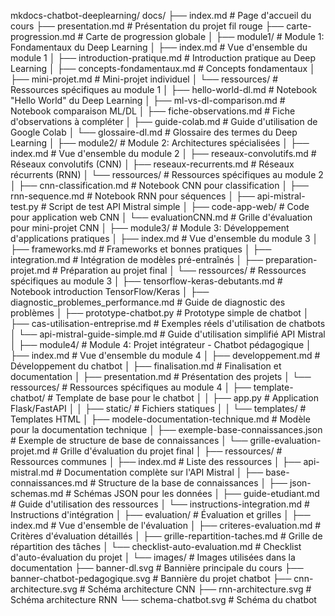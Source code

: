 mkdocs-chatbot-deeplearning/
docs/
├── index.md                                # Page d'accueil du cours
├── presentation.md                         # Présentation du projet fil rouge
├── carte-progression.md                    # Carte de progression globale
│
├── module1/                                # Module 1: Fondamentaux du Deep Learning
│   ├── index.md                            # Vue d'ensemble du module 1
│   ├── introduction-pratique.md            # Introduction pratique au Deep Learning
│   ├── concepts-fondamentaux.md            # Concepts fondamentaux
│   ├── mini-projet.md                      # Mini-projet individuel
│   └── ressources/                         # Ressources spécifiques au module 1
│       ├── hello-world-dl.md            # Notebook "Hello World" du Deep Learning
│       ├── ml-vs-dl-comparison.md       # Notebook comparaison ML/DL
│       ├── fiche-observations.md           # Fiche d'observations à compléter
│       ├── guide-colab.md                  # Guide d'utilisation de Google Colab
│       └── glossaire-dl.md                 # Glossaire des termes du Deep Learning
│
├── module2/                                # Module 2: Architectures spécialisées
│   ├── index.md                            # Vue d'ensemble du module 2
│   ├── reseaux-convolutifs.md              # Réseaux convolutifs (CNN)
│   ├── reseaux-recurrents.md               # Réseaux récurrents (RNN)
│   └── ressources/                         # Ressources spécifiques au module 2
│       ├── cnn-classification.md        # Notebook CNN pour classification
│       ├── rnn-sequence.md             # Notebook RNN pour séquences
│       ├── api-mistral-test.py             # Script de test API Mistral simple
│       ├── code-app-web/                   # Code pour application web CNN
│       └── evaluationCNN.md                # Grille d'évaluation pour mini-projet CNN
│
├── module3/                                # Module 3: Développement d'applications pratiques
│   ├── index.md                            # Vue d'ensemble du module 3
│   ├── frameworks.md                       # Frameworks et bonnes pratiques
│   ├── integration.md                      # Intégration de modèles pré-entraînés
│   ├── preparation-projet.md               # Préparation au projet final
│   └── ressources/                         # Ressources spécifiques au module 3
│       ├── tensorflow-keras-debutants.md # Notebook introduction TensorFlow/Keras
│       ├── diagnostic_problemes_performance.md # Guide de diagnostic des problèmes
│       ├── prototype-chatbot.py            # Prototype simple de chatbot
│       ├── cas-utilisation-entreprise.md   # Exemples réels d'utilisation de chatbots
│       └── api-mistral-guide-simple.md     # Guide d'utilisation simplifié API Mistral
│
├── module4/                                # Module 4: Projet intégrateur - Chatbot pédagogique
│   ├── index.md                            # Vue d'ensemble du module 4
│   ├── developpement.md                    # Développement du chatbot
│   ├── finalisation.md                     # Finalisation et documentation
│   ├── presentation.md                     # Présentation des projets
│   └── ressources/                         # Ressources spécifiques au module 4
│       ├── template-chatbot/               # Template de base pour le chatbot
│       │   ├── app.py                      # Application Flask/FastAPI
│       │   ├── static/                     # Fichiers statiques
│       │   └── templates/                  # Templates HTML
│       ├── modele-documentation-technique.md # Modèle pour la documentation technique
│       ├── exemple-base-connaissances.json # Exemple de structure de base de connaissances
│       └── grille-evaluation-projet.md     # Grille d'évaluation du projet final
│
├── ressources/                             # Ressources communes
│   ├── index.md                            # Liste des ressources
│   ├── api-mistral.md                      # Documentation complète sur l'API Mistral
│   ├── base-connaissances.md               # Structure de la base de connaissances
│   ├── json-schemas.md                     # Schémas JSON pour les données
│   ├── guide-etudiant.md                   # Guide d'utilisation des ressources
│   └── instructions-integration.md         # Instructions d'intégration
│
├── evaluation/                             # Évaluation et grilles
│   ├── index.md                            # Vue d'ensemble de l'évaluation
│   ├── criteres-evaluation.md              # Critères d'évaluation détaillés
│   ├── grille-repartition-taches.md        # Grille de répartition des tâches
│   └── checklist-auto-evaluation.md        # Checklist d'auto-évaluation du projet
│
└── images/                                 # Images utilisées dans la documentation
    ├── banner-dl.svg                       # Bannière principale du cours
    ├── banner-chatbot-pedagogique.svg      # Bannière du projet chatbot
    ├── cnn-architecture.svg                # Schéma architecture CNN
    ├── rnn-architecture.svg                # Schéma architecture RNN
    └── schema-chatbot.svg                  # Schéma du chatbot